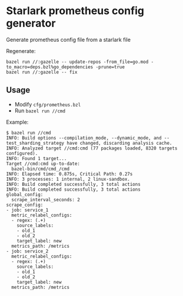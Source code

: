 # Starlark prometheus config generator

Generate prometheus config file from a starlark file

Regenerate:

```
bazel run //:gazelle -- update-repos -from_file=go.mod -to_macro=deps.bzl%go_dependencies -prune=true
bazel run //:gazelle -- fix
```

## Usage

- Modify `cfg/prometheus.bzl`
- Run `bazel run //cmd`

Example:

```
$ bazel run //cmd
INFO: Build options --compilation_mode, --dynamic_mode, and --test_sharding_strategy have changed, discarding analysis cache.
INFO: Analyzed target //cmd:cmd (77 packages loaded, 8320 targets configured).
INFO: Found 1 target...
Target //cmd:cmd up-to-date:
  bazel-bin/cmd/cmd_/cmd
INFO: Elapsed time: 0.875s, Critical Path: 0.27s
INFO: 3 processes: 1 internal, 2 linux-sandbox.
INFO: Build completed successfully, 3 total actions
INFO: Build completed successfully, 3 total actions
global_config:
  scrape_interval_seconds: 2
scrape_config:
- job: service_1
  metric_relabel_configs:
  - regex: (.+)
    source_labels:
    - old_1
    - old_2
    target_label: new
  metrics_path: /metrics
- job: service_2
  metric_relabel_configs:
  - regex: (.+)
    source_labels:
    - old_1
    - old_2
    target_label: new
  metrics_path: /metrics

```
